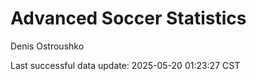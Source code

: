 # Advanced Soccer Statistics
Denis Ostroushko

<!-- gfm -->

Last successful data update: 2025-05-20 01:23:27 CST
